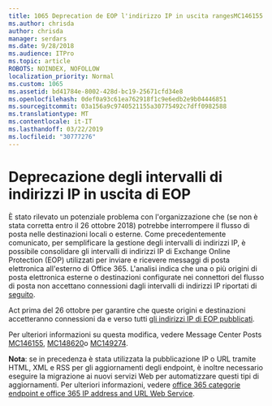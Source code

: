 ```yaml
---
title: 1065 Deprecation de EOP l'indirizzo IP in uscita rangesMC146155
ms.author: chrisda
author: chrisda
manager: serdars
ms.date: 9/28/2018
ms.audience: ITPro
ms.topic: article
ROBOTS: NOINDEX, NOFOLLOW
localization_priority: Normal
ms.custom: 1065
ms.assetid: bd41784e-8002-428d-bc19-25671cfd34e8
ms.openlocfilehash: 0def0a93c61ea762918f1c9e6edb2e9b04446851
ms.sourcegitcommit: 03a156a9c9740521155a30775492c7dff0982588
ms.translationtype: MT
ms.contentlocale: it-IT
ms.lasthandoff: 03/22/2019
ms.locfileid: "30777276"
---
```

# <a name="deprecation-of-eop-outbound-ip-address-ranges"></a>Deprecazione degli intervalli di indirizzi IP in uscita di EOP

È stato rilevato un potenziale problema con l'organizzazione che (se non è stata corretta entro il 26 ottobre 2018) potrebbe interrompere il flusso di posta nelle destinazioni locali o esterne. Come precedentemente comunicato, per semplificare la gestione degli intervalli di indirizzi IP, è possibile consolidare gli intervalli di indirizzi IP di Exchange Online Protection (EOP) utilizzati per inviare e ricevere messaggi di posta elettronica all'esterno di Office 365. L'analisi indica che una o più origini di posta elettronica esterne o destinazioni configurate nei connettori del flusso di posta non accettano connessioni dagli intervalli di indirizzi IP riportati di [seguito](https://docs.microsoft.com/office365/SecurityCompliance/eop/exchange-online-protection-ip-addresses).
  
Act prima del 26 ottobre per garantire che queste origini e destinazioni accetteranno connessioni da e verso tutti [gli indirizzi IP di EOP pubblicati](https://docs.microsoft.com/office365/SecurityCompliance/eop/exchange-online-protection-ip-addresses).
  
Per ulteriori informazioni su questa modifica, vedere Message Center Posts [MC146155](https://portal.office.com/AdminPortal/home?switchtomodern=true#/MessageCenter?id=MC146155), [MC148620](https://portal.office.com/AdminPortal/home?switchtomodern=true#/MessageCenter?id=MC148620)o [MC149274](https://portal.office.com/AdminPortal/home?switchtomodern=true#/MessageCenter?id=MC149274).
  
 **Nota**: se in precedenza è stata utilizzata la pubblicazione IP o URL tramite HTML, XML e RSS per gli aggiornamenti degli endpoint, è inoltre necessario eseguire la migrazione ai nuovi servizi Web per automatizzare questi tipi di aggiornamenti. Per ulteriori informazioni, vedere [office 365 categorie endpoint e office 365 IP address and URL Web Service](https://techcommunity.microsoft.com/t5/Office-365-Blog/Announcing-Office-365-endpoint-categories-and-Office-365-IP/ba-p/177638).
  

